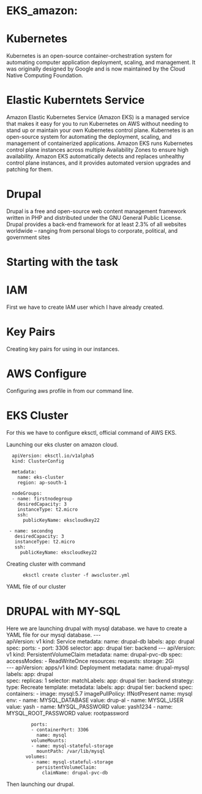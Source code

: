 # EKS_amazon: 
# Kubernetes
 Kubernetes is an open-source container-orchestration
 system for automating computer application deployment, 
 scaling, and management. It was originally designed
 by Google and is now maintained by the Cloud Native
 Computing Foundation.

# Elastic Kuberntets Service
   Amazon Elastic Kubernetes Service (Amazon EKS) is
   a managed service that makes it easy for you to 
   run Kubernetes on AWS without needing to stand 
   up or maintain your own Kubernetes control plane.
   Kubernetes is an open-source system for automating
   the deployment, scaling, and management of containerized 
   applications.
   Amazon EKS runs Kubernetes control plane instances across
   multiple Availability Zones to ensure high availability.
   Amazon EKS automatically detects and replaces unhealthy 
   control plane instances, and it provides automated version 
   upgrades and patching for them.
   
   # Drupal
    
   Drupal is a free and open-source web content management
   framework written in PHP and distributed under the GNU
   General Public License. Drupal provides a back-end
   framework for at least 2.3% of all websites worldwide 
   – ranging from personal blogs to corporate, political,
   and government sites
   
   # Starting with the task
   
   # IAM 
   
   First we have to create IAM user which I have already created.
   
   #  Key Pairs
   
   Creating key pairs for using in our instances.
   
   # AWS Configure
   
   Configuring aws profile in from our command line.
   
   
   # EKS Cluster
   For this we have to configure eksctl, official command of AWS EKS.
   
  Launching our eks cluster on amazon cloud.
  
      apiVersion: eksctl.io/v1alpha5
      kind: ClusterConfig

      metadata:
        name: eks-cluster
        region: ap-south-1

      nodeGroups:
      - name: firstnodegroup
        desiredCapacity: 3
        instanceType: t2.micro
        ssh:
          publicKeyName: ekscloudkey22

     - name: secondng
       desiredCapacity: 3
       instanceType: t2.micro
       ssh:
         publicKeyName: ekscloudkey22
  
  Creating cluster with command 
  
          eksctl create cluster -f awscluster.yml
   
   YAML file of our cluster
   
   # DRUPAL with MY-SQL
   
   Here we are launching drupal with mysql database.
   we have to create a YAML file for our mysql database.
      ---   
     apiVersion: v1
     kind: Service
     metadata:
       name: drupal-db
       labels:
         app: drupal
     spec:
       ports:
         - port: 3306
       selector:
         app: drupal
         tier: backend
     ---
     apiVersion: v1
     kind: PersistentVolumeClaim
     metadata:
       name: drupal-pvc-db
     spec:
       accessModes:
       - ReadWriteOnce
       resources:
         requests:
           storage: 2Gi  
     ---
     apiVersion: apps/v1 
     kind: Deployment
     metadata:
       name: drupal-mysql
       labels:
         app: drupal        
     spec:
       replicas: 1
       selector:
         matchLabels:
           app: drupal
           tier: backend
       strategy:
         type: Recreate
       template:
         metadata:
           labels:
             app: drupal
             tier: backend
         spec:
           containers:
           - image: mysql:5.7
             imagePullPolicy: IfNotPresent
             name: mysql
             env:
             - name: MYSQL_DATABASE
               value: drup-al
             - name: MYSQL_USER
               value: yash
             - name: MYSQL_PASSWORD
               value: yash1234
             - name: MYSQL_ROOT_PASSWORD
               value: rootpassword
              
             ports:
             - containerPort: 3306
               name: mysql
             volumeMounts:
             - name: mysql-stateful-storage
               mountPath: /var/lib/mysql
           volumes:
             - name: mysql-stateful-storage
               persistentVolumeClaim:
                 claimName: drupal-pvc-db
   
   Then launching our drupal.
   
   
